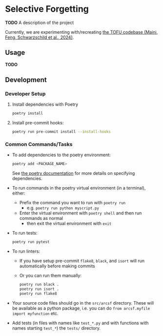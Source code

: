 # Selective Forgetting

**TODO** A description of the project

Currently, we are experimenting with/recreating [the TOFU codebase (Maini, Feng, Schwarzschild et al., 2024)](https://github.com/locuslab/tofu).

## Usage

**TODO**

## Development

### Developer Setup

1. Install dependencies with Poetry

   ```bash
   poetry install
   ```

2. Install pre-commit hooks:

   ```bash
   poetry run pre-commit install --install-hooks
   ```

### Common Commands/Tasks

- To add dependencies to the poetry environment:

   ```bash
   poetry add <PACKAGE_NAME>
   ```

  See [the poetry documentation](https://python-poetry.org/docs/basic-usage/#specifying-dependencies) for more details on specifying dependencies.


- To run commands in the poetry virtual environment (in a terminal), either:
  - Prefix the command you want to run with `poetry run`
    - e.g. `poetry run python myscript.py`
  - Enter the virtual environment with `poetry shell` and then run commands as normal
    - then exit the virtual environment with `exit`

- To run tests:

  ```bash
  poetry run pytest
  ```

- To run linters:
  - If you have setup pre-commit `flake8`, `black`, and `isort` will run automatically before making commits
  - Or you can run them manually:

    ```bash
    poetry run black .
    poetry run isort .
    poetry run flake8
    ```

- Your source code files should go in the `src/arcsf` directory. These will be available as a python package, i.e. you can do `from arcsf.myfile import myfunction` etc.

- Add tests (in files with names like `test_*.py` and with functions with names starting `test_*`) the `tests/` directory.
